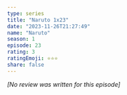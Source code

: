 ```yaml
---
type: series
title: "Naruto 1x23"
date: "2023-11-26T21:27:49"
name: "Naruto"
season: 1
episode: 23
rating: 3
ratingEmoji: ⭐️⭐️⭐️
share: false
---
```


_[No review was written for this episode]_
